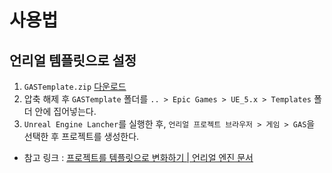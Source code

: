 # 사용법
## 언리얼 템플릿으로 설정
1. `GASTemplate.zip` [다운로드](https://github.com/Eu4ng/unreal-gas-template/raw/third-person/Templates/GASTemplate.zip)
2. 압축 해제 후 `GASTemplate` 폴더를 `.. > Epic Games > UE_5.x > Templates` 폴더 안에 집어넣는다.
3. `Unreal Engine Lancher`를 실행한 후, `언리얼 프로젝트 브라우저 > 게임 > GAS`을 선택한 후 프로젝트를 생성한다.

- 참고 링크 : [프로젝트를 템플릿으로 변화하기 | 언리얼 엔진 문서](https://docs.unrealengine.com/4.27/ko/Basics/Projects/CreatingTemplates/) 